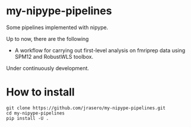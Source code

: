# my-nipype-pipelines

Some pipelines implemented with nipype.

Up to now, there are the following

  - A workflow for carrying out first-level analysis on fmriprep data using SPM12 and RobustWLS toolbox.

Under continuously development.

# How to install

```
git clone https://github.com/jrasero/my-nipype-pipelines.git
cd my-nipype-pipelines
pip install -U .
```
